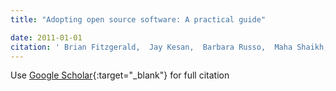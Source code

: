 ```yaml
---
title: "Adopting open source software: A practical guide"

date: 2011-01-01
citation: ' Brian Fitzgerald,  Jay Kesan,  Barbara Russo,  Maha Shaikh,  Giancarlo Succi, &quot;Adopting open source software: A practical guide.&quot;, 2011.'
---
```

Use [Google Scholar](https://scholar.google.com/scholar?q=Adopting+open+source+software:+A+practical+guide){:target="_blank"} for full citation